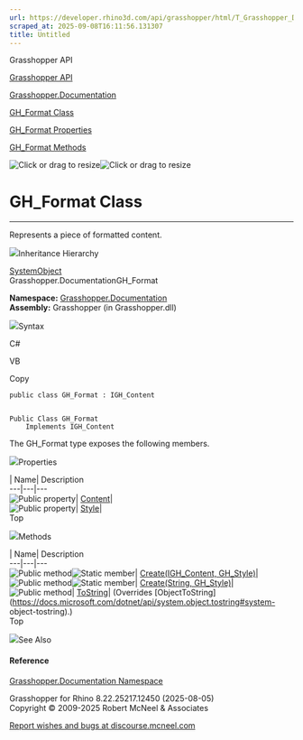 ```yaml
---
url: https://developer.rhino3d.com/api/grasshopper/html/T_Grasshopper_Documentation_GH_Format.htm
scraped_at: 2025-09-08T16:11:56.131307
title: Untitled
---
```


Grasshopper API

[Grasshopper API](../html/723c01da-9986-4db2-8f53-6f3a7494df75.htm
"Grasshopper API")

[Grasshopper.Documentation](../html/N_Grasshopper_Documentation.htm
"Grasshopper.Documentation")

[GH_Format Class](../html/T_Grasshopper_Documentation_GH_Format.htm "GH_Format
Class")

[GH_Format
Properties](../html/Properties_T_Grasshopper_Documentation_GH_Format.htm
"GH_Format Properties")

[GH_Format Methods](../html/Methods_T_Grasshopper_Documentation_GH_Format.htm
"GH_Format Methods")

![Click or drag to resize](../icons/TocOpen.gif)![Click or drag to
resize](../icons/TocClose.gif)

# GH_Format Class  
  
---  
  
Represents a piece of formatted content.

![](../icons/SectionExpanded.png)Inheritance Hierarchy

[SystemObject](https://docs.microsoft.com/dotnet/api/system.object)  
Grasshopper.DocumentationGH_Format  

**Namespace:** [Grasshopper.Documentation](N_Grasshopper_Documentation.htm)  
**Assembly:** Grasshopper (in Grasshopper.dll)

![](../icons/SectionExpanded.png)Syntax

C#

VB

Copy

    
    
    public class GH_Format : IGH_Content
    
    
    Public Class GH_Format
    	Implements IGH_Content

The GH_Format type exposes the following members.

![](../icons/SectionExpanded.png)Properties

| Name| Description  
---|---|---  
![Public property](../icons/pubproperty.gif)|
[Content](P_Grasshopper_Documentation_GH_Format_Content.htm)|  
![Public property](../icons/pubproperty.gif)|
[Style](P_Grasshopper_Documentation_GH_Format_Style.htm)|  
Top

![](../icons/SectionExpanded.png)Methods

| Name| Description  
---|---|---  
![Public method](../icons/pubmethod.gif)![Static member](../icons/static.gif)|
[Create(IGH_Content,
GH_Style)](M_Grasshopper_Documentation_GH_Format_Create.htm)|  
![Public method](../icons/pubmethod.gif)![Static member](../icons/static.gif)|
[Create(String,
GH_Style)](M_Grasshopper_Documentation_GH_Format_Create_1.htm)|  
![Public method](../icons/pubmethod.gif)|
[ToString](M_Grasshopper_Documentation_GH_Format_ToString.htm)|  (Overrides
[ObjectToString](https://docs.microsoft.com/dotnet/api/system.object.tostring#system-
object-tostring).)  
Top

![](../icons/SectionExpanded.png)See Also

#### Reference

[Grasshopper.Documentation Namespace](N_Grasshopper_Documentation.htm)

Grasshopper for Rhino 8.22.25217.12450 (2025-08-05)  
Copyright © 2009-2025 Robert McNeel & Associates

[Report wishes and bugs at
discourse.mcneel.com](https://discourse.mcneel.com/c/grasshopper)

